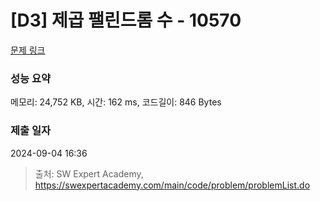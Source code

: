 # [D3] 제곱 팰린드롬 수 - 10570 

[문제 링크](https://swexpertacademy.com/main/code/problem/problemDetail.do?contestProbId=AXO72aaqPrcDFAXS) 

### 성능 요약

메모리: 24,752 KB, 시간: 162 ms, 코드길이: 846 Bytes

### 제출 일자

2024-09-04 16:36



> 출처: SW Expert Academy, https://swexpertacademy.com/main/code/problem/problemList.do